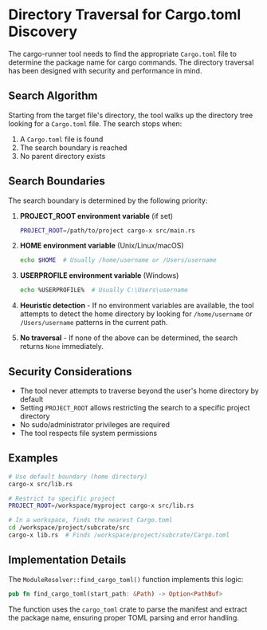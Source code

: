 # Directory Traversal for Cargo.toml Discovery

The cargo-runner tool needs to find the appropriate `Cargo.toml` file to determine the package name for cargo commands. The directory traversal has been designed with security and performance in mind.

## Search Algorithm

Starting from the target file's directory, the tool walks up the directory tree looking for a `Cargo.toml` file. The search stops when:

1. A `Cargo.toml` file is found
2. The search boundary is reached
3. No parent directory exists

## Search Boundaries

The search boundary is determined by the following priority:

1. **PROJECT_ROOT environment variable** (if set)
   ```bash
   PROJECT_ROOT=/path/to/project cargo-x src/main.rs
   ```

2. **HOME environment variable** (Unix/Linux/macOS)
   ```bash
   echo $HOME  # Usually /home/username or /Users/username
   ```

3. **USERPROFILE environment variable** (Windows)
   ```bash
   echo %USERPROFILE%  # Usually C:\Users\username
   ```

4. **Heuristic detection** - If no environment variables are available, the tool attempts to detect the home directory by looking for `/home/username` or `/Users/username` patterns in the current path.

5. **No traversal** - If none of the above can be determined, the search returns `None` immediately.

## Security Considerations

- The tool never attempts to traverse beyond the user's home directory by default
- Setting `PROJECT_ROOT` allows restricting the search to a specific project directory
- No sudo/administrator privileges are required
- The tool respects file system permissions

## Examples

```bash
# Use default boundary (home directory)
cargo-x src/lib.rs

# Restrict to specific project
PROJECT_ROOT=/workspace/myproject cargo-x src/lib.rs

# In a workspace, finds the nearest Cargo.toml
cd /workspace/project/subcrate/src
cargo-x lib.rs  # Finds /workspace/project/subcrate/Cargo.toml
```

## Implementation Details

The `ModuleResolver::find_cargo_toml()` function implements this logic:

```rust
pub fn find_cargo_toml(start_path: &Path) -> Option<PathBuf>
```

The function uses the `cargo_toml` crate to parse the manifest and extract the package name, ensuring proper TOML parsing and error handling.